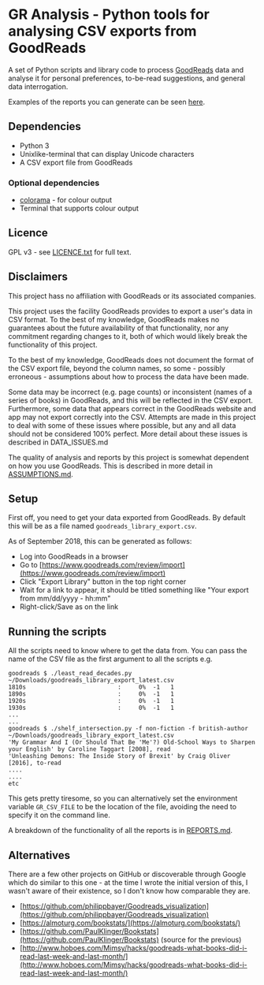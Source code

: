 # GR Analysis - Python tools for analysing CSV exports from GoodReads

A set of Python scripts and library code to process
[GoodReads](https://www.goodreads.com) data and
analyse it for personal preferences, to-be-read suggestions, and general
data interrogation.

Examples of the reports you can generate can be seen [here](REPORTS.md#data-interrogation-reports).

## Dependencies

* Python 3
* Unixlike-terminal that can display Unicode characters
* A CSV export file from GoodReads

### Optional dependencies

* [colorama](https://pypi.org/project/colorama/) - for colour output
* Terminal that supports colour output

## Licence

GPL v3 - see [LICENCE.txt](licence.txt) for full text.

## Disclaimers

This project hass no affiliation with GoodReads or its associated companies.

This project uses the facility GoodReads provides to export a user's data in
CSV format.  To the best of my knowledge, GoodReads makes no guarantees about
the future availability of that functionality, nor any commitment regarding
changes to it, both of which would likely break the functionality of this
project.

To the best of my knowledge, GoodReads does not document the format of the
CSV export file, beyond the column names, so some - possibly erroneous -
assumptions about how to process the data have been made.

Some data may be incorrect (e.g. page counts) or inconsistent (names of a
series of books) in GoodReads, and this will be reflected in the CSV export.
Furthermore, some data that appears correct in the GoodReads website and app
may not export correctly into the CSV.  Attempts are made in this project to
deal with some of these issues where possible, but any and all data should not
be considered 100% perfect.  More detail about these issues is described in
DATA_ISSUES.md

The quality of analysis and reports by this project is somewhat dependent on
how you use GoodReads.  This is described in more detail in
[ASSUMPTIONS.md](ASSUMPTIONS.md).

## Setup

First off, you need to get your data exported from GoodReads.  By default
this will be as a file named `goodreads_library_export.csv`.

As of September 2018, this can be generated as follows:

* Log into GoodReads in a browser
* Go to [https://www.goodreads.com/review/import](https://www.goodreads.com/review/import)
* Click "Export Library" button in the top right corner
* Wait for a link to appear, it should be titled something like
  "Your export from mm/dd/yyyy - hh:mm"
* Right-click/Save as on the link

## Running the scripts

All the scripts need to know where to get the data from.  You can pass the
name of the CSV file as the first argument to all the scripts e.g.


    goodreads $ ./least_read_decades.py ~/Downloads/goodreads_library_export_latest.csv
    1810s                          :     0%  -1   1
    1890s                          :     0%  -1   1
    1920s                          :     0%  -1   1
    1930s                          :     0%  -1   1
    ...
    ...
    goodreads $ ./shelf_intersection.py -f non-fiction -f british-author ~/Downloads/goodreads_library_export_latest.csv
    'My Grammar And I (Or Should That Be 'Me'?) Old-School Ways to Sharpen your English' by Caroline Taggart [2008], read
    'Unleashing Demons: The Inside Story of Brexit' by Craig Oliver [2016], to-read
    ....
    ....
    etc


This gets pretty tiresome, so you can alternatively set the environment
variable `GR_CSV_FILE` to be the location of the file, avoiding the need to
specify it on the command line.

A breakdown of the functionality of all the reports is in [REPORTS.md](REPORTS.md).

## Alternatives

There are a few other projects on GitHub or discoverable through Google which
do similar to this one - at the time I wrote the initial version of this, I
wasn't aware of their existence, so I don't know how comparable they are.


* [https://github.com/philippbayer/Goodreads_visualization](https://github.com/philippbayer/Goodreads_visualization)
* [https://almoturg.com/bookstats/](https://almoturg.com/bookstats/)
* [https://github.com/PaulKlinger/Bookstats](https://github.com/PaulKlinger/Bookstats) (source for the previous)
* [http://www.hoboes.com/Mimsy/hacks/goodreads-what-books-did-i-read-last-week-and-last-month/](http://www.hoboes.com/Mimsy/hacks/goodreads-what-books-did-i-read-last-week-and-last-month/)

